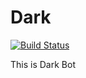 # Dark

[![Build Status](https://travis-ci.org/ngineerxiv/dark-bot.svg)](https://travis-ci.org/ngineerxiv/dark-bot)

This is Dark Bot


